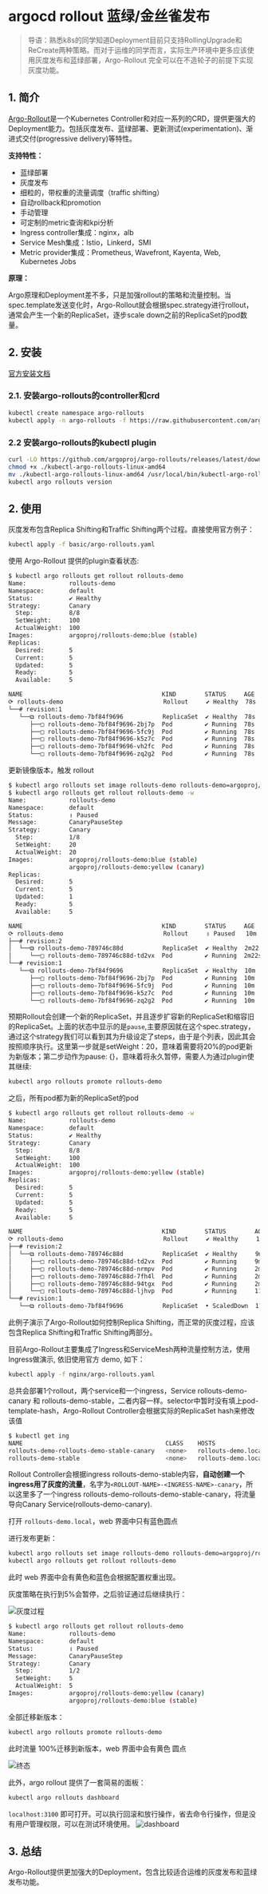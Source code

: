 # argocd rollout 蓝绿/金丝雀发布

> 导语：熟悉k8s的同学知道Deployment目前只支持RollingUpgrade和ReCreate两种策略。而对于运维的同学而言，实际生产环境中更多应该使用灰度发布和蓝绿部署，Argo-Rollout 完全可以在不造轮子的前提下实现灰度功能。

## 1. 简介

[Argo-Rollout](https://argoproj.github.io/argo-rollouts/)是一个Kubernetes Controller和对应一系列的CRD，提供更强大的Deployment能力。包括灰度发布、蓝绿部署、更新测试(experimentation)、渐进式交付(progressive delivery)等特性。

**支持特性：**

- 蓝绿部署
- 灰度发布
- 细粒的，带权重的流量调度（traffic shifting）
- 自动rollback和promotion
- 手动管理
- 可定制的metric查询和kpi分析
- Ingress controller集成：nginx，alb
- Service Mesh集成：Istio，Linkerd，SMI
- Metric provider集成：Prometheus, Wavefront, Kayenta, Web, Kubernetes Jobs

**原理：**

Argo原理和Deployment差不多，只是加强rollout的策略和流量控制。当spec.template发送变化时，Argo-Rollout就会根据spec.strategy进行rollout，通常会产生一个新的ReplicaSet，逐步scale down之前的ReplicaSet的pod数量。

## 2. 安装

[官方安装文档](https://argoproj.github.io/argo-rollouts/installation/#kubectl-plugin-installation)

### 2.1. 安装argo-rollouts的controller和crd

``` bash
kubectl create namespace argo-rollouts
kubectl apply -n argo-rollouts -f https://raw.githubusercontent.com/argoproj/argo-rollouts/stable/manifests/install.yaml
```

### 2.2 安装argo-rollouts的kubectl plugin

```bash
curl -LO https://github.com/argoproj/argo-rollouts/releases/latest/download/kubectl-argo-rollouts-linux-amd64
chmod +x ./kubectl-argo-rollouts-linux-amd64
mv ./kubectl-argo-rollouts-linux-amd64 /usr/local/bin/kubectl-argo-rollouts
kubectl argo rollouts version
```

## 2. 使用

灰度发布包含Replica Shifting和Traffic Shifting两个过程。直接使用官方例子：

```bash
kubectl apply -f basic/argo-rollouts.yaml
```

使用 Argo-Rollout 提供的plugin查看状态:

```bash
$ kubectl argo rollouts get rollout rollouts-demo
Name:            rollouts-demo
Namespace:       default
Status:          ✔ Healthy
Strategy:        Canary
  Step:          8/8
  SetWeight:     100
  ActualWeight:  100
Images:          argoproj/rollouts-demo:blue (stable)
Replicas:
  Desired:       5
  Current:       5
  Updated:       5
  Ready:         5
  Available:     5

NAME                                       KIND        STATUS     AGE  INFO
⟳ rollouts-demo                            Rollout     ✔ Healthy  78s
└──# revision:1
   └──⧉ rollouts-demo-7bf84f9696           ReplicaSet  ✔ Healthy  78s  stable
      ├──□ rollouts-demo-7bf84f9696-2bj7p  Pod         ✔ Running  78s  ready:1/1
      ├──□ rollouts-demo-7bf84f9696-5fc9j  Pod         ✔ Running  78s  ready:1/1
      ├──□ rollouts-demo-7bf84f9696-k5z7c  Pod         ✔ Running  78s  ready:1/1
      ├──□ rollouts-demo-7bf84f9696-vh2fc  Pod         ✔ Running  78s  ready:1/1
      └──□ rollouts-demo-7bf84f9696-zq2g2  Pod         ✔ Running  78s  ready:1/1
```

更新镜像版本，触发 rollout

```bash
$ kubectl argo rollouts set image rollouts-demo rollouts-demo=argoproj/rollouts-demo:yellow
$ kubectl argo rollouts get rollout rollouts-demo -w
Name:            rollouts-demo
Namespace:       default
Status:          ॥ Paused
Message:         CanaryPauseStep
Strategy:        Canary
  Step:          1/8
  SetWeight:     20
  ActualWeight:  20
Images:          argoproj/rollouts-demo:blue (stable)
                 argoproj/rollouts-demo:yellow (canary)
Replicas:
  Desired:       5
  Current:       5
  Updated:       1
  Ready:         5
  Available:     5

NAME                                       KIND        STATUS     AGE    INFO
⟳ rollouts-demo                            Rollout     ॥ Paused   10m
├──# revision:2
│  └──⧉ rollouts-demo-789746c88d           ReplicaSet  ✔ Healthy  2m22s  canary
│     └──□ rollouts-demo-789746c88d-td2vx  Pod         ✔ Running  2m22s  ready:1/1
└──# revision:1
   └──⧉ rollouts-demo-7bf84f9696           ReplicaSet  ✔ Healthy  10m    stable
      ├──□ rollouts-demo-7bf84f9696-2bj7p  Pod         ✔ Running  10m    ready:1/1
      ├──□ rollouts-demo-7bf84f9696-5fc9j  Pod         ✔ Running  10m    ready:1/1
      ├──□ rollouts-demo-7bf84f9696-k5z7c  Pod         ✔ Running  10m    ready:1/1
      └──□ rollouts-demo-7bf84f9696-zq2g2  Pod         ✔ Running  10m    ready:1/1
```

预期Rollout会创建一个新的ReplicaSet，并且逐步扩容新的ReplicaSet和缩容旧的ReplicaSet。上面的状态中显示的是`pause`,主要原因就在这个spec.strategy，通过这个strategy我们可以看到其为升级设定了steps，由于是个列表，因此其会按照顺序执行。这里第一步就是setWeight：20，意味着需要将20%的pod更新为新版本；第二步动作为pause: {}，意味着将永久暂停，需要人为通过plugin使其继续:

```bash
kubectl argo rollouts promote rollouts-demo
```

之后，所有pod都为新的ReplicaSet的pod

```bash
$ kubectl argo rollouts get rollout rollouts-demo -w
Name:            rollouts-demo
Namespace:       default
Status:          ✔ Healthy
Strategy:        Canary
  Step:          8/8
  SetWeight:     100
  ActualWeight:  100
Images:          argoproj/rollouts-demo:yellow (stable)
Replicas:
  Desired:       5
  Current:       5
  Updated:       5
  Ready:         5
  Available:     5

NAME                                       KIND        STATUS        AGE    INFO
⟳ rollouts-demo                            Rollout     ✔ Healthy     17m
├──# revision:2
│  └──⧉ rollouts-demo-789746c88d           ReplicaSet  ✔ Healthy     9m58s  stable
│     ├──□ rollouts-demo-789746c88d-td2vx  Pod         ✔ Running     9m58s  ready:1/1
│     ├──□ rollouts-demo-789746c88d-nrmpv  Pod         ✔ Running     2m32s  ready:1/1
│     ├──□ rollouts-demo-789746c88d-7fh4l  Pod         ✔ Running     2m21s  ready:1/1
│     ├──□ rollouts-demo-789746c88d-94tgx  Pod         ✔ Running     2m10s  ready:1/1
│     └──□ rollouts-demo-789746c88d-ljhvp  Pod         ✔ Running     119s   ready:1/1
└──# revision:1
   └──⧉ rollouts-demo-7bf84f9696           ReplicaSet  • ScaledDown  17m
```

此例子演示了Argo-Rollout如何控制Replica Shifting，而正常的灰度过程，应该包含Replica Shifting和Traffic Shifting两部分。

目前Argo-Rollout主要集成了Ingress和ServiceMesh两种流量控制方法，使用Ingress做演示, 依旧使用官方 demo, 如下：

```bash
kubectl apply -f nginx/argo-rollouts.yaml
```

总共会部署1个rollout，两个service和一个ingress，Service rollouts-demo-canary 和 rollouts-demo-stable，二者内容一样。selector中暂时没有填上pod-template-hash，Argo-Rollout Controller会根据实际的ReplicaSet hash来修改该值

```bash
$ kubectl get ing
NAME                                        CLASS    HOSTS                 ADDRESS     PORTS   AGE
rollouts-demo-rollouts-demo-stable-canary   <none>   rollouts-demo.local   localhost   80      47s
rollouts-demo-stable                        <none>   rollouts-demo.local   localhost   80      47s
```

Rollout Controller会根据ingress rollouts-demo-stable内容，**自动创建一个ingress用了灰度的流量**，名字为`<ROLLOUT-NAME>-<INGRESS-NAME>-canary`，所以这里多了一个ingress rollouts-demo-rollouts-demo-stable-canary，将流量导向Canary Service(rollouts-demo-canary).

打开 `rollouts-demo.local`，web 界面中只有蓝色圆点

进行发布更新：

```bash
kubectl argo rollouts set image rollouts-demo rollouts-demo=argoproj/rollouts-demo:yellow
kubectl argo rollouts get rollout rollouts-demo
```

此时 web 界面中会有黄色和蓝色会根据配置权重出现。

灰度策略在执行到5%会暂停，之后验证通过后继续执行：

![灰度过程](https://tva1.sinaimg.cn/large/008i3skNgy1gr2t8rccp4j31r50u04qp.jpg)

```bash
$ kubectl argo rollouts get rollout rollouts-demo
Name:            rollouts-demo
Namespace:       default
Status:          ॥ Paused
Message:         CanaryPauseStep
Strategy:        Canary
  Step:          1/2
  SetWeight:     5
  ActualWeight:  5
Images:          argoproj/rollouts-demo:yellow (canary)
                 argoproj/rollouts-demo:blue (stable)
```

全部迁移新版本：

```bash
kubectl argo rollouts promote rollouts-demo
```

此时流量 100%迁移到新版本，web 界面中会有黄色 圆点

![终态](https://tva1.sinaimg.cn/large/008i3skNgy1gr2t6cztdvj31q60u0qr5.jpg)

此外，argo rollout 提供了一套简易的面板：

```bash
kubectl argo rollouts dashboard
```

`localhost:3100` 即可打开。可以执行回滚和放行操作，省去命令行操作，但是没有用户管理权限，可以在测试环境使用。
![dashboard](https://tva1.sinaimg.cn/large/008i3skNgy1gr2t444h26j31vr0u0qbt.jpg)

## 3. 总结

Argo-Rollout提供更加强大的Deployment，包含比较适合运维的灰度发布和蓝绿发布功能。
